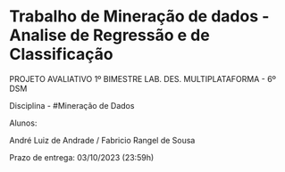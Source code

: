 # Trabalho de Mineração de dados - Analise de Regressão e de Classificação

PROJETO AVALIATIVO 1º BIMESTRE LAB. DES. MULTIPLATAFORMA - 6º DSM

Disciplina - #Mineração de Dados


Alunos:

André Luiz de Andrade / Fabricio Rangel de Sousa

Prazo de entrega: 03/10/2023 (23:59h)
